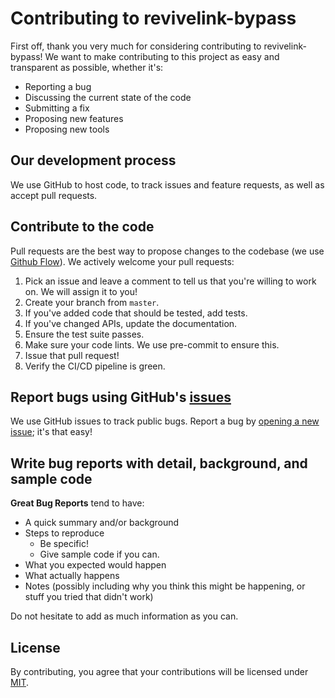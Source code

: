# Contributing to revivelink-bypass

First off, thank you very much for considering contributing to revivelink-bypass! We want to make contributing to this project as easy and transparent as possible, whether it's:

- Reporting a bug
- Discussing the current state of the code
- Submitting a fix
- Proposing new features
- Proposing new tools

## Our development process

We use GitHub to host code, to track issues and feature requests, as well as accept pull requests.

## Contribute to the code

Pull requests are the best way to propose changes to the codebase (we use [Github Flow](https://guides.github.com/introduction/flow/index.html)). We actively welcome your pull requests:

1. Pick an issue and leave a comment to tell us that you're willing to work on. We will assign it to you!
2. Create your branch from `master`.
3. If you've added code that should be tested, add tests.
4. If you've changed APIs, update the documentation.
5. Ensure the test suite passes.
6. Make sure your code lints. We use pre-commit to ensure this.
7. Issue that pull request!
8. Verify the CI/CD pipeline is green.

## Report bugs using GitHub's [issues](https://github.com/FlorentClarret/revivelink-bypass/issues)
We use GitHub issues to track public bugs. Report a bug by [opening a new issue](https://github.com/FlorentClarret/revivelink-bypass/issues/new); it's that easy!

## Write bug reports with detail, background, and sample code

**Great Bug Reports** tend to have:

- A quick summary and/or background
- Steps to reproduce
  - Be specific!
  - Give sample code if you can.
- What you expected would happen
- What actually happens
- Notes (possibly including why you think this might be happening, or stuff you tried that didn't work)

Do not hesitate to add as much information as you can.

## License
By contributing, you agree that your contributions will be licensed under [MIT](LICENSE).
